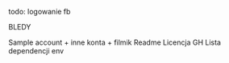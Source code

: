 

todo: 
logowanie fb

BLEDY




Sample account + inne konta + filmik
Readme
Licencja GH
Lista dependencji
env





